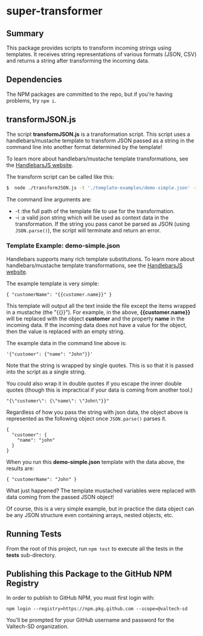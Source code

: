 # super-transformer

## Summary

This package provides scripts to transform incoming strings using templates. It receives string representations of various formats (JSON, CSV) and returns a string after transforming the incoming data.

## Dependencies

The NPM packages are committed to the repo, but if you're having problems, try `npm i`.

## transformJSON.js

The script **transformJSON.js** is a transformation script. This script uses a handlebars/mustache template to transform JSON passed as a string in the command line into another format determined by the template!

To learn more about handlebars/mustache template transformations, see the [HandlebarsJS website](https://handlebarsjs.com/guide/).

The transform script can be called like this:

```bash
$  node ./transformJSON.js -t './template-examples/demo-simple.json' -i '{"customer": {"name": "John"}}'
```

The command line arguments are:
- -t :the full path of the template file to use for the transformation. 
- -i :a valid json string which will be used as context data in the transformation. If the string you pass canot be parsed as JSON (using `JSON.parse()`), the script will terminate and return an error.

### Template Example: demo-simple.json

Handlebars supports many rich template substitutions. To learn more about handlebars/mustache template transformations, see the [HandlebarsJS website](https://handlebarsjs.com/guide/).

The example template is very simple:

```
{ "customerName": "{{customer.name}}" }
```

This template will output all the text inside the file except the items wrapped in a mustache (the "{{}}"). For example,
in the above, **{{customer.name}}** will be replaced with the object **customer** and the property **name** in the incoming data. 
If the incoming data does not have a value for the object, then the value is replaced with an empty string.

The example data in the command line above is:
```
'{"customer": {"name": "John"}}'
```

Note that the string is wrapped by single quotes. This is so that it is passed into the script as a single string.

You could also wrap it in double quotes if you escape the inner double quotes (though this is impractical if your data is coming from another tool.)
```
"{\"customer\": {\"name\": \"John\"}}"
```

Regardless of how you pass the string with json data, the object above is represented as the following object once `JSON.parse()` parses it.

```
{
  "customer": {
    "name": "john"
  }
}
```

When you run this **demo-simple.json** template with the data above, the results are:
```
{ "customerName": "John" }
```

What just happened? The template mustached variables were replaced with data coming from the passed JSON object!

Of course, this is a very simple example, but in practice the data object can be any JSON structure even containing arrays, 
nested objects, etc.

## Running Tests

From the root of this project, run `npm test` to execute all the tests in the **tests** sub-directory.

## Publishing this Package to the GitHub NPM Registry

In order to publish to GitHub NPM, you must first login with:
```
npm login --registry=https://npm.pkg.github.com --scope=@valtech-sd
```
You'll be prompted for your GitHub username and password for the Valtech-SD organization.
